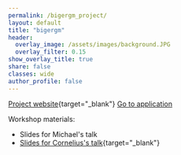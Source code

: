 ```yaml
---
permalink: /bigergm_project/
layout: default
title: "bigergm"
header:
  overlay_image: /assets/images/background.JPG
  overlay_filter: 0.15
show_overlay_title: true
share: false
classes: wide
author_profile: false  
---
```


[Project website](https://www.corneliusfritz.com/bigergm){target="_blank"}
 <a href="https://www.corneliusfritz.com/bigergm" target="_blank">Go to application</a> 

Workshop materials:

- Slides for Michael's talk
- [Slides for Cornelius's talk](https://www.corneliusfritz.com/presentation/bigergm.html){target="_blank"}
